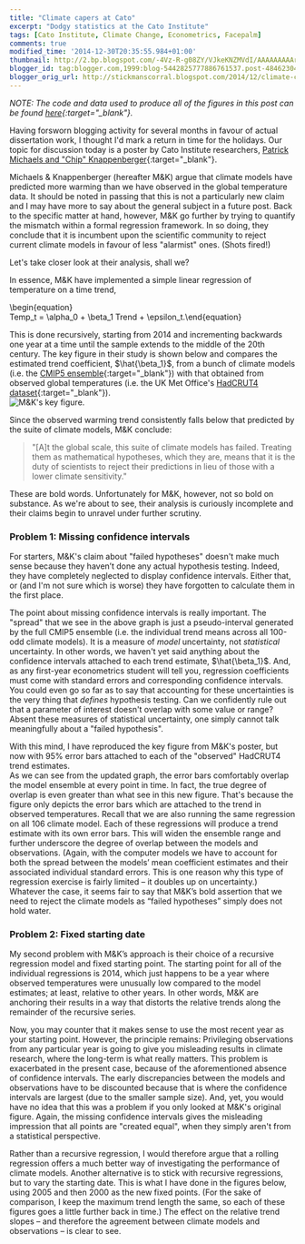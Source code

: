```yaml
---
title: "Climate capers at Cato"
excerpt: "Dodgy statistics at the Cato Institute"
tags: [Cato Institute, Climate Change, Econometrics, Facepalm]
comments: true
modified_time: '2014-12-30T20:35:55.984+01:00'
thumbnail: http://2.bp.blogspot.com/-4Vz-R-g08ZY/VJkeKNZMVdI/AAAAAAAAArk/rGNZ3CnmNfg/s72-c/knappenberger%26michaels2014.png
blogger_id: tag:blogger.com,1999:blog-5442825777886761537.post-4846230485522351004
blogger_orig_url: http://stickmanscorral.blogspot.com/2014/12/climate-capers-at-cato.html
---
```


*NOTE: The code and data used to produce all of the figures in this post can be found [here](https://github.com/grantmcdermott/cmip5-models){:target="_blank"}.*

Having forsworn blogging activity for several months in favour of actual dissertation work, I thought I'd mark a return in time for the holidays. Our topic for discussion today is a poster by Cato Institute researchers, [Patrick Michaels and "Chip" Knappenberger](http://www.cato.org/blog/agu-2014-quantifying-lack-consistency-between-climate-model-projections-observations-evolution){:target="_blank"}.

Michaels & Knappenberger (hereafter M&K) argue that climate models have predicted more warming than we have observed in the global temperature data. It should be noted in passing that this is not a particularly new claim and I may have more to say about the general subject in a future post. Back to the specific matter at hand, however, M&K go further by trying to quantify the mismatch within a formal regression framework. In so doing, they conclude that it is incumbent upon the scientific community to reject current climate models in favour of less "alarmist" ones. (Shots fired!)

Let's take closer look at their analysis, shall we?

In essence, M&K have implemented a simple linear regression of temperature on a time trend,

\begin{equation}<br />Temp_t = \alpha_0 + \beta_1 Trend + \epsilon_t.\end{equation}

This is done recursively, starting from 2014 and incrementing backwards one year at a time until the sample extends to the middle of the 20th century. The key figure in their study is shown below and compares the estimated trend coefficient, $\hat{\beta_1}$, from a bunch of climate models (i.e. the [CMIP5 ensemble](http://cmip-pcmdi.llnl.gov/cmip5/){:target="_blank"}) with that obtained from observed global temperatures (i.e. the UK Met Office's [HadCRUT4 dataset](http://www.metoffice.gov.uk/hadobs/hadcrut4/data/current/download.html){:target="_blank"}).
<img src="http://2.bp.blogspot.com/-4Vz-R-g08ZY/VJkeKNZMVdI/AAAAAAAAArk/rGNZ3CnmNfg/s1600/knappenberger%26michaels2014.png" title="" alt="M&K's key figure." style="display: block; margin: auto;" />

Since the observed warming trend consistently falls below that predicted by the suite of climate models, M&K conclude:

> "[A]t the global scale, this suite of climate models has failed.  Treating them as mathematical hypotheses, which they are, means that it is the duty of scientists to reject their predictions in lieu of those with a lower climate sensitivity."

These are bold words. Unfortunately for M&K, however, not so bold on substance. As we're about to see, their analysis is curiously incomplete and their claims begin to unravel under further scrutiny.

### Problem 1: Missing confidence intervals

For starters, M&K's claim about "failed hypotheses" doesn't make much sense because they haven’t done any actual hypothesis testing. Indeed, they have completely neglected to display confidence intervals. Either that, or (and I'm not sure which is worse) they have forgotten to calculate them in the first place.

The point about missing confidence intervals is really important. The "spread" that we see in the above graph is just a pseudo-interval generated by the full CMIP5 ensemble (i.e. the individual trend means across all 100-odd climate models). It is a measure of *model* uncertainty, not *statistical* uncertainty. In other words, we haven't yet said anything about the confidence intervals attached to each trend estimate, $\hat{\beta_1}$. And, as any first-year econometrics student will tell you, regression coefficients must come with standard errors and corresponding confidence intervals. You could even go so far as to say that accounting for these uncertainties is the very thing that *defines* hypothesis testing. Can we confidently rule out that a parameter of interest doesn't overlap with some value or range? Absent these measures of statistical uncertainty, one simply cannot talk meaningfully about a "failed hypothesis".

With this mind, I have reproduced the key figure from M&K's poster, but now with 95% error bars attached to each of the "observed" HadCRUT4 trend estimates.
<img src="https://raw.githubusercontent.com/grantmcdermott/cmip5-models/master/modelsVSobs_files/figure-html/unnamed-chunk-7-1.png" title="" alt="" style="display: block; margin: auto;" />
As we can see from the updated graph, the error bars comfortably overlap the model ensemble at every point in time. In fact, the true degree of overlap is even greater than what see in this new figure. That's because the figure only depicts the error bars which are attached to the trend in observed temperatures. Recall that we are also running the same regression on all 106 climate model. Each of these regressions will produce a trend estimate with its own error bars. This will widen the ensemble range and further underscore the degree of overlap between the models and observations. (Again, with the computer models we have to account for both the spread between the models’ mean coefficient estimates and their associated individual standard errors. This is one reason why this type of regression exercise is fairly limited – it doubles up on uncertainty.) Whatever the case, it seems fair to say that M&K’s bold assertion that we need to reject the climate models as “failed hypotheses” simply does not hold water.

### Problem 2: Fixed starting date

My second problem with M&K’s approach is their choice of a recursive regression model and fixed starting point. The starting point for all of the individual regressions is 2014, which just happens to be a year where observed temperatures were unusually low compared to the model estimates; at least, relative to other years. In other words, M&K are anchoring their results in a way that distorts the relative trends along the remainder of the recursive series.

Now, you may counter that it makes sense to use the most recent year as your starting point. However, the principle remains: Privileging observations from any particular year is going to give you misleading results in climate research, where the long-term is what really matters. This problem is exacerbated in the present case, because of the aforementioned absence of confidence intervals. The early discrepancies between the models and observations have to be discounted because that is where the confidence intervals are largest (due to the smaller sample size). And, yet, you would have no idea that this was a problem if you only looked at M&K's original figure. Again, the missing confidence intervals gives the misleading impression that all points are "created equal", when they simply aren't from a statistical perspective.

Rather than a recursive regression, I would therefore argue that a rolling regression offers a much better way of investigating the performance of climate models. Another alternative is to stick with recursive regressions, but to vary the starting date. This is what I have done in the figures below, using 2005 and then 2000 as the new fixed points. (For the sake of comparison, I keep the maximum trend length the same, so each of these figures goes a little further back in time.) The effect on the relative trend slopes – and therefore the agreement between climate models and observations – is clear to see.
<img src="https://raw.githubusercontent.com/grantmcdermott/cmip5-models/master/modelsVSobs_files/figure-html/unnamed-chunk-8-1.png" title="" alt="" style="display: block; margin: auto;" />
<img src="https://raw.githubusercontent.com/grantmcdermott/cmip5-models/master/modelsVSobs_files/figure-html/unnamed-chunk-8-2.png" title="" alt="" style="display: block; margin: auto;" />
